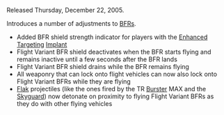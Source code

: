 Released Thursday, December 22, 2005.

Introduces a number of adjustments to
[BFRs](../vehicles/BattleFrame_Robotics.md).

- Added BFR shield strength indicator for players with the
  [Enhanced Targeting](../implants/Enhanced_Targeting.md)
  [Implant](../implants/Implants.md)
- Flight Variant BFR shield deactivates when the BFR starts flying and remains
  inactive until a few seconds after the BFR lands
- Flight Variant BFR shield drains while the BFR remains flying
- All weaponry that can lock onto flight vehicles can now also lock onto Flight
  Variant BFRs while they are flying
- [Flak](../weapons/Flak.md) projectiles (like the ones fired by the TR
  [Burster](../armor/Burster.md) MAX and the
  [Skyguard](../vehicles/Skyguard.md)) now detonate on proximity to flying
  Flight Variant BFRs as they do with other flying vehicles
